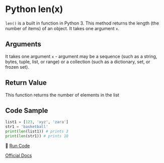 # Python len(x)

`len()` is a built in function in Python 3. This method returns the length (the number of items) of an object. It takes one argument `x`. 

## Arguments

It takes one argument `x` - argument may be a sequence (such as a string, bytes, tuple, list, or range) or a collection (such as a dictionary, set, or frozen set).

## Return Value

This function returns the number of elements in the list

## Code Sample

```python
list1 = [123, 'xyz', 'zara'] 
str1 = 'basketball'
print(len(list1)) # prints 3
print(len(str1)) # prints 10
```

:rocket: [Run Code](https://repl.it/CUmt)

[Official Docs](https://docs.python.org/3/library/functions.html#len)
